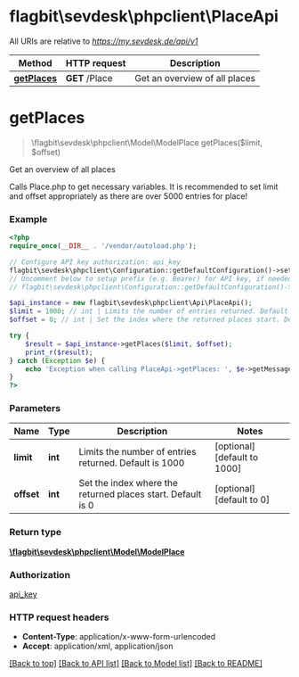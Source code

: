 # flagbit\sevdesk\phpclient\PlaceApi

All URIs are relative to *https://my.sevdesk.de/api/v1*

Method | HTTP request | Description
------------- | ------------- | -------------
[**getPlaces**](PlaceApi.md#getPlaces) | **GET** /Place | Get an overview of all places


# **getPlaces**
> \flagbit\sevdesk\phpclient\Model\ModelPlace getPlaces($limit, $offset)

Get an overview of all places

Calls Place.php to get necessary variables.    It is recommended to set limit and offset appropriately as there are over 5000 entries for place!

### Example
```php
<?php
require_once(__DIR__ . '/vendor/autoload.php');

// Configure API key authorization: api_key
flagbit\sevdesk\phpclient\Configuration::getDefaultConfiguration()->setApiKey('token', 'YOUR_API_KEY');
// Uncomment below to setup prefix (e.g. Bearer) for API key, if needed
// flagbit\sevdesk\phpclient\Configuration::getDefaultConfiguration()->setApiKeyPrefix('token', 'Bearer');

$api_instance = new flagbit\sevdesk\phpclient\Api\PlaceApi();
$limit = 1000; // int | Limits the number of entries returned. Default is 1000
$offset = 0; // int | Set the index where the returned places start. Default is 0

try {
    $result = $api_instance->getPlaces($limit, $offset);
    print_r($result);
} catch (Exception $e) {
    echo 'Exception when calling PlaceApi->getPlaces: ', $e->getMessage(), PHP_EOL;
}
?>
```

### Parameters

Name | Type | Description  | Notes
------------- | ------------- | ------------- | -------------
 **limit** | **int**| Limits the number of entries returned. Default is 1000 | [optional] [default to 1000]
 **offset** | **int**| Set the index where the returned places start. Default is 0 | [optional] [default to 0]

### Return type

[**\flagbit\sevdesk\phpclient\Model\ModelPlace**](../Model/ModelPlace.md)

### Authorization

[api_key](../../README.md#api_key)

### HTTP request headers

 - **Content-Type**: application/x-www-form-urlencoded
 - **Accept**: application/xml, application/json

[[Back to top]](#) [[Back to API list]](../../README.md#documentation-for-api-endpoints) [[Back to Model list]](../../README.md#documentation-for-models) [[Back to README]](../../README.md)

